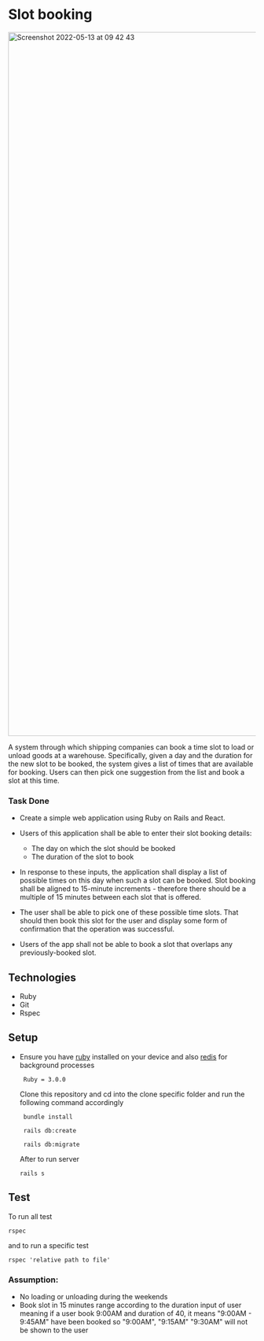 # Slot booking

<img width="1432" alt="Screenshot 2022-05-13 at 09 42 43" src="https://user-images.githubusercontent.com/39013780/168246076-f980cdaa-280c-4196-b033-b444df8cea00.png">

 A system through which shipping companies can book a time slot to load or unload goods at a warehouse. Specifically, given a day and the duration for the new slot to be booked, the system gives a list of times that are available for booking. Users can then pick one suggestion from the list and book a slot at this time.

### Task Done
- Create a simple web application using Ruby on Rails and React.
- Users of this application shall be able to enter their slot booking details:
     - The day on which the slot should be booked
     - The duration of the slot to book

- In response to these inputs, the application shall display a list of possible times on this day when such a slot can be booked. Slot booking shall be aligned to 15-minute increments - therefore there should be a multiple of 15 minutes between each slot that is offered.
- The user shall be able to pick one of these possible time slots. That should then book this slot for the user and display some form of confirmation that the operation was successful.
- Users of the app shall not be able to book a slot that overlaps any previously-booked slot.

## Technologies
  * Ruby
  * Git
  * Rspec

## Setup
- Ensure you have [ruby](https://rvm.io/rvm/install) installed on your device and also [redis](https://phoenixnap.com/kb/install-redis-on-mac) for background processes

  ```
   Ruby = 3.0.0
  ```

  Clone this repository and cd into the clone specific folder and run the following command 
  accordingly

  ```
   bundle install
  ```

  ```
   rails db:create 
  ```

  ```
   rails db:migrate
  ```

  After to run server

  ```
  rails s
  ```
## Test 
To run all test
```
rspec 
```

and to run a specific test 
 ```
 rspec 'relative path to file'
 ```

### Assumption:

- No loading or unloading during the weekends
- Book slot in 15 minutes range according to the duration input of user
  meaning if a user book 9:00AM and duration of 40, it means "9:00AM - 9:45AM" 
  have been booked  so "9:00AM", "9:15AM" "9:30AM" will not be shown to the user

